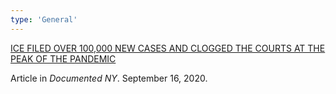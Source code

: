 ```yaml
---
type: 'General'
---
```

[ICE FILED OVER 100,000 NEW CASES AND CLOGGED THE COURTS AT THE PEAK OF THE PANDEMIC](https://documentedny.com/2020/09/16/ice-filed-over-100000-new-cases-and-clogged-the-courts-in-the-peak-of-the-pandemic/)

Article in *Documented NY*. September 16, 2020.
